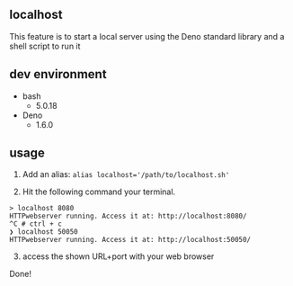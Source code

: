 ## localhost

This feature is to start a local server using the Deno standard library and a shell script to run it

## dev environment

* bash
  * 5.0.18
* Deno
  * 1.6.0

## usage

1. Add an alias:
`alias localhost='/path/to/localhost.sh'`

2. Hit the following command your terminal.
```
> localhost 8080
HTTPwebserver running. Access it at: http://localhost:8080/
^C # ctrl + c
❯ localhost 50050
HTTPwebserver running. Access it at: http://localhost:50050/
```
3. access the shown URL+port with your web browser

Done!
